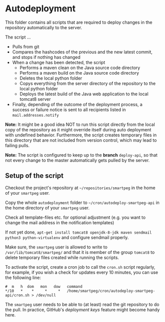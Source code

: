 # Autodeployment

This folder contains all scripts that are required to deploy changes in the repository automatically to the server.

The script ...
- Pulls from git
- Compares the hashcodes of the previous and the new latest commit, and stops if nothing has changed
- When a change has been detected, the script
  - Performs a maven clean on the Java source code directory
  - Performs a maven build on the Java source code directory
  - Deletes the local python folder
  - Copys everything from the server directory of the repository to the local python folder
  - Deploys the latest build of the Java web application to the local tomcat8 server
- Finally, depending of the outcome of the deployment process, a success or failure notice is sent to all recipients listed in `mail.addresses.notify`

**Note:** It might be a good idea NOT to run this script directly from the local copy of the repository as it might override itself during auto deployment with undefined behavior. Furthermore, the script creates temporary files in this directory that are not included from version control, which may lead to failing pulls.

**Note:** The script is configured to keep up to the **branch** `deploy-api`, so that not every change to the master automatically gets pulled by the server.

## Setup of the script

Checkout the project's repository at `~/repositories/smartpeg` in the home of your `smartpeg` user.

Copy the whole `autodeployment` folder to `~/cron/autodeploy-smartpeg-api` in the home directory of your `smartpeg` user.

Check all template-files etc. for optional adjustment (e.g. you want to change the mail address in the notification templates)

If not yet done, `apt-get install tomcat8 openjdk-8-jdk maven sendmail python3 python-virtualenv` and configure sendmail properly.

Make sure, the `smartpeg` user is allowed to write to `/var/lib/tomcat8/smartpeg/` and that it is member of the group `tomcat8` to delete temporary files created while running the scripts.

To activate the script, create a cron job to call the `cron.sh` script regularly, for example, if you wish a check for updates every 10 minutes, you can use the following line:

```
#  m   h  dom   mon   dow   command
*/10   *    *     *     *   /home/smartpeg/cron/autodeploy-smartpeg-api/cron.sh > /dev/null
```

The `smartpeg` user needs to be able to (at least) read the git repository to do the pull. In practice, GitHub's _deployment keys_ feature might become handy here.
